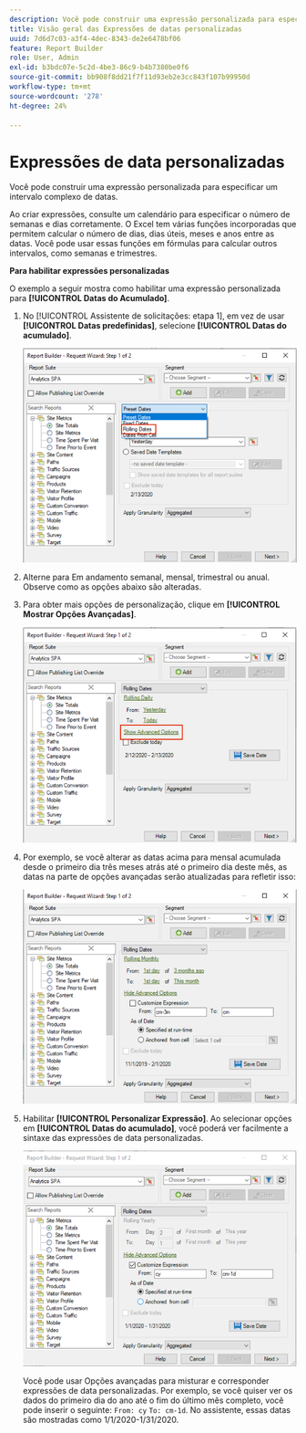 ```yaml
---
description: Você pode construir uma expressão personalizada para especificar um intervalo complexo de datas.
title: Visão geral das Expressões de datas personalizadas
uuid: 7d6d7c03-a3f4-4dec-8343-de2e6478bf06
feature: Report Builder
role: User, Admin
exl-id: b3bdc07e-5c2d-4be3-86c9-b4b7380be0f6
source-git-commit: bb908f8dd21f7f11d93eb2e3cc843f107b99950d
workflow-type: tm+mt
source-wordcount: '278'
ht-degree: 24%

---
```


# Expressões de data personalizadas

Você pode construir uma expressão personalizada para especificar um intervalo complexo de datas.

Ao criar expressões, consulte um calendário para especificar o número de semanas e dias corretamente. O Excel tem várias funções incorporadas que permitem calcular o número de dias, dias úteis, meses e anos entre as datas. Você pode usar essas funções em fórmulas para calcular outros intervalos, como semanas e trimestres.

**Para habilitar expressões personalizadas**

O exemplo a seguir mostra como habilitar uma expressão personalizada para **[!UICONTROL Datas do Acumulado]**.

1. No [!UICONTROL Assistente de solicitações: etapa 1], em vez de usar **[!UICONTROL Datas predefinidas]**, selecione **[!UICONTROL Datas do acumulado]**.

   ![Captura de tela mostrando as Datas do Acumulado selecionadas.](assets/rolldates1.png)

1. Alterne para Em andamento semanal, mensal, trimestral ou anual. Observe como as opções abaixo são alteradas.
1. Para obter mais opções de personalização, clique em **[!UICONTROL Mostrar Opções Avançadas]**.

   ![Captura de tela destacando a opção Mostrar Opções Avançadas.](assets/rolldates2.png)

1. Por exemplo, se você alterar as datas acima para mensal acumulada desde o primeiro dia três meses atrás até o primeiro dia deste mês, as datas na parte de opções avançadas serão atualizadas para refletir isso:

   ![Captura de tela mostrando as datas do primeiro dia três meses atrás até o primeiro dia deste mês.](assets/rolldatesfor3.png)

1. Habilitar **[!UICONTROL Personalizar Expressão]**. Ao selecionar opções em **[!UICONTROL Datas do acumulado]**, você poderá ver facilmente a sintaxe das expressões de data personalizadas.

   ![Captura de tela mostrando a opção Personalizar expressão selecionada.](assets/rolldatesfor5.png)

   Você pode usar Opções avançadas para misturar e corresponder expressões de data personalizadas. Por exemplo, se você quiser ver os dados do primeiro dia do ano até o fim do último mês completo, você pode inserir o seguinte: `From: cy` `To: cm-1d`. No assistente, essas datas são mostradas como 1/1/2020-1/31/2020.
